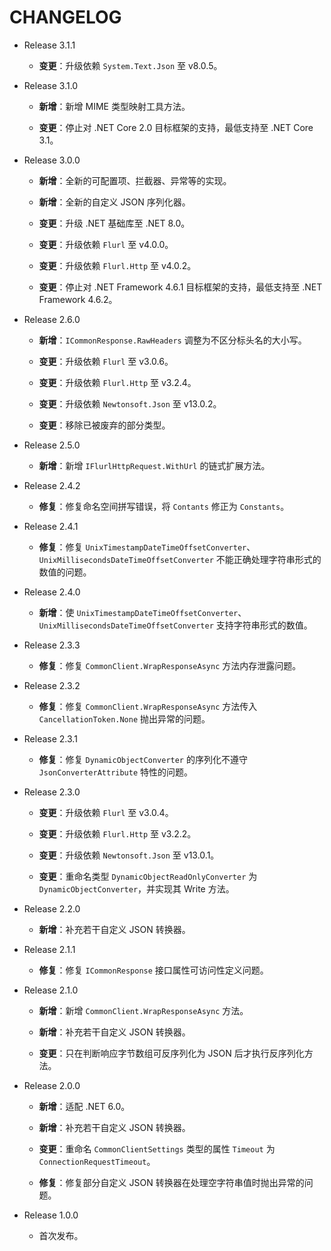 ﻿# CHANGELOG

-   Release 3.1.1

    -   **变更**：升级依赖 `System.Text.Json` 至 v8.0.5。

-   Release 3.1.0

    -   **新增**：新增 MIME 类型映射工具方法。

    -   **变更**：停止对 .NET Core 2.0 目标框架的支持，最低支持至 .NET Core 3.1。

-   Release 3.0.0

    -   **新增**：全新的可配置项、拦截器、异常等的实现。

    -   **新增**：全新的自定义 JSON 序列化器。

    -   **变更**：升级 .NET 基础库至 .NET 8.0。

    -   **变更**：升级依赖 `Flurl` 至 v4.0.0。

    -   **变更**：升级依赖 `Flurl.Http` 至 v4.0.2。

    -   **变更**：停止对 .NET Framework 4.6.1 目标框架的支持，最低支持至 .NET Framework 4.6.2。

-   Release 2.6.0

    -   **新增**：`ICommonResponse.RawHeaders` 调整为不区分标头名的大小写。

    -   **变更**：升级依赖 `Flurl` 至 v3.0.6。

    -   **变更**：升级依赖 `Flurl.Http` 至 v3.2.4。

    -   **变更**：升级依赖 `Newtonsoft.Json` 至 v13.0.2。

    -   **变更**：移除已被废弃的部分类型。

-   Release 2.5.0

    -   **新增**：新增 `IFlurlHttpRequest.WithUrl` 的链式扩展方法。

-   Release 2.4.2

    -   **修复**：修复命名空间拼写错误，将 `Contants` 修正为 `Constants`。

-   Release 2.4.1

    -   **修复**：修复 `UnixTimestampDateTimeOffsetConverter`、`UnixMillisecondsDateTimeOffsetConverter` 不能正确处理字符串形式的数值的问题。

-   Release 2.4.0

    -   **新增**：使 `UnixTimestampDateTimeOffsetConverter`、`UnixMillisecondsDateTimeOffsetConverter` 支持字符串形式的数值。

-   Release 2.3.3

    -   **修复**：修复 `CommonClient.WrapResponseAsync` 方法内存泄露问题。

-   Release 2.3.2

    -   **修复**：修复 `CommonClient.WrapResponseAsync` 方法传入 `CancellationToken.None` 抛出异常的问题。

-   Release 2.3.1

    -   **修复**：修复 `DynamicObjectConverter` 的序列化不遵守 `JsonConverterAttribute` 特性的问题。

-   Release 2.3.0

    -   **变更**：升级依赖 `Flurl` 至 v3.0.4。

    -   **变更**：升级依赖 `Flurl.Http` 至 v3.2.2。

    -   **变更**：升级依赖 `Newtonsoft.Json` 至 v13.0.1。

    -   **变更**：重命名类型 `DynamicObjectReadOnlyConverter` 为 `DynamicObjectConverter`，并实现其 Write 方法。

-   Release 2.2.0

    -   **新增**：补充若干自定义 JSON 转换器。

-   Release 2.1.1

    -   **修复**：修复 `ICommonResponse` 接口属性可访问性定义问题。

-   Release 2.1.0

    -   **新增**：新增 `CommonClient.WrapResponseAsync` 方法。

    -   **新增**：补充若干自定义 JSON 转换器。

    -   **变更**：只在判断响应字节数组可反序列化为 JSON 后才执行反序列化方法。

-   Release 2.0.0

    -   **新增**：适配 .NET 6.0。

    -   **新增**：补充若干自定义 JSON 转换器。

    -   **变更**：重命名 `CommonClientSettings` 类型的属性 `Timeout` 为 `ConnectionRequestTimeout`。

    -   **修复**：修复部分自定义 JSON 转换器在处理空字符串值时抛出异常的问题。

-   Release 1.0.0

    -   首次发布。
